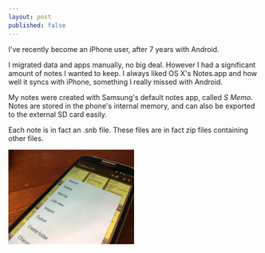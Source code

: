 ```yaml
---
layout: post
published: false
---
```


I've recently become an iPhone user, after 7 years with Android.

I migrated data and apps manually, no big deal. However I had a significant amount
of notes I wanted to keep. I always liked OS X's Notes.app and how well it syncs
with iPhone, something I really missed with Android.

My notes were created with Samsung's default notes app, called _S Memo_.
Notes are stored in the phone's internal memory, and can also be exported to the external
SD card easily.

Each note is in fact an .snb file. These files are in fact zip files containing
other files.

<p class="center-image"><img src="/public/my_notes.jpg" width="50%" alt="my notes"/></p>
